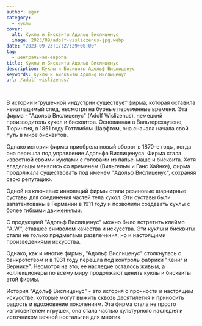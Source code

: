 ```yaml
---
author: egor
category:
  - куклы
cover:
  alt: Куклы и Бисквиты Адольф Вислиценус
  image: 2023/09/adolf-visliczenus-jpg.webp
date: "2023-09-23T17:27:29+00:00"
tag:
  - центральная-европа
title: Куклы и Бисквиты Адольф Вислиценус
description: Куклы и Бисквиты Адольф Вислиценус
keywords: Куклы и Бисквиты Адольф Вислиценус
url: /adolf-wislizenus/

---
```

В истории игрушечной индустрии существует фирма, которая оставила неизгладимый след, несмотря на бурные переменные времени. Эта фирма \- "Адольф Вислиценус" (Adolf Wislizenus), немецкий производитель кукол и бисквитов. Основанная в Вальтерсхаузене, Тюрингия, в 1851 году Готтлибом Шаффтом, она сначала начала свой путь в мире бисквитов.

Однако история фирмы приобрела новый оборот в 1870-е годы, когда она перешла под управление Адольфа Вислиценуса. Фирма стала известной своими куклами с головами из папье-маше и бисквита. Хотя владельцы менялись со временем (Вильгельм и Ганс Хайнке), фирма продолжала существовать под именем "Адольф Вислиценус", сохраняя свою репутацию.

Одной из ключевых инноваций фирмы стали резиновые шарнирные суставы для соединения частей тела кукол. Эти суставы были запатентованы в Германии в 1911 году и позволили создавать куклы с более гибкими движениями.

С продукцией "Адольф Вислиценус" можно было встретить клеймо "A.W.", ставшее символом качества и искусства. Эти куклы и бисквиты стали не только предметами развлечения, но и настоящими произведениями искусства.

Однако, как и многие фирмы, "Адольф Вислиценус" столкнулась с банкротством и в 1931 году перешла под контроль фабрики "Кёниг и Вернике". Несмотря на это, ее наследие осталось живым, а коллекционеры по всему миру продолжают ценить куклы и бисквиты этой фирмы.

История "Адольф Вислиценус" \- это история о прочности и настоящем искусстве, которые могут выжить сквозь десятилетия и приносить радость и вдохновение поколениям. Эта фирма стала не просто изготовителем игрушек, она стала частью культурного наследия и источником вечной ностальгии для многих.

